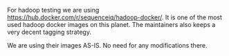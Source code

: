 For hadoop testing we are using https://hub.docker.com/r/sequenceiq/hadoop-docker/.
It is one of the most used hadoop docker images on this planet. The maintainers also keeps a very decent tagging strategy. 
 
We are using their images AS-IS. No need for any modifications there.

